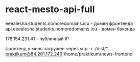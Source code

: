 # react-mesto-api-full

eeealesha.students.nomoredomains.icu - домен фронтенда 
api.eeealesha.students.nomoredomains.icu - домен бэкенда

178.154.231.41 - публичный IP

фронтенд у меня загружен через scp -r ./dist/* praktikum@84.201.172.240:/home/praktikum/news-frontend
